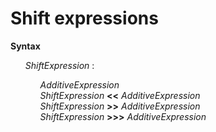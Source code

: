 # Shift expressions

**Syntax**

<ul>
    <i>ShiftExpression</i> :
    <ul>
        <i>AdditiveExpression</i><br>
        <i>ShiftExpression</i> <b>&lt;&lt;</b> <i>AdditiveExpression</i><br>
        <i>ShiftExpression</i> <b>&gt;&gt;</b> <i>AdditiveExpression</i><br>
        <i>ShiftExpression</i> <b>&gt;&gt;&gt;</b> <i>AdditiveExpression</i>
    </ul>
</ul>